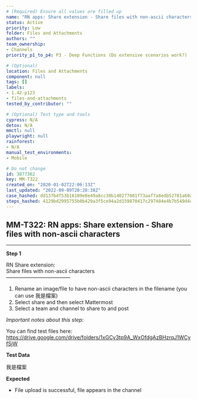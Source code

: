 ```yaml
---
# (Required) Ensure all values are filled up
name: "RN apps: Share extension - Share files with non-ascii characters"
status: Active
priority: Low
folder: Files and Attachments
authors: ""
team_ownership:
- Channels
priority_p1_to_p4: P3 - Deep Functions (Do extensive scenarios work?)

# (Optional)
location: Files and Attachments
component: null
tags: []
labels:
- 1.42-p123
- files-and-attachments
tested_by_contributor: ""

# (Optional) Test type and tools
cypress: N/A
detox: N/A
mmctl: null
playwright: null
rainforest:
- N/A
manual_test_environments:
- Mobile

# Do not change
id: 3877362
key: MM-T322
created_on: "2020-01-02T22:06:13Z"
last_updated: "2022-09-09T20:28:38Z"
case_hashed: dd137b4f53b16109e8e49a8cc30b140277081f73aaf7a8edb52781a60a5d32ee7d5b0299be0f2902be028d29371451da
steps_hashed: 4129bd2995755b0b429a3f5ce94a2d159870417c297484e4b7b549d4c081ec4bbc93a391af83e95f995cde0bacbcdbda
---
```


<!-- (Auto-generated) Based on frontmatter's "key" and "name" -->

## MM-T322: RN apps: Share extension - Share files with non-ascii characters

---

**Step 1**

RN Share extension:\
Share files with non-ascii characters\
–––––––––––––––––––––––––

1. Rename an image/file to have non-ascii characters in the filename (you can use 我是檔案)
2. Select share and then select Mattermost
3. Select a team and channel to share to and post

_Important notes about this step:_

You can find test files here: <https://drive.google.com/drive/folders/1xGCy3tp9A_WxOfdgAzBHzrqJ1WCyfSjW>

**Test Data**

我是檔案

**Expected**

- File upload is successful, file appears in the channel
